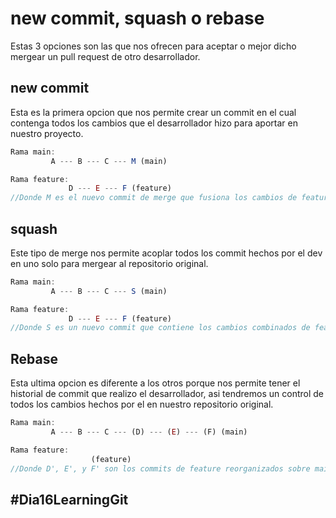 # new commit, squash o rebase
Estas 3 opciones son las que nos ofrecen para aceptar o mejor dicho mergear un pull request de otro desarrollador.

## new commit
Esta es la primera opcion que nos permite crear un commit en el cual contenga todos los cambios que el desarrollador hizo para aportar en nuestro proyecto.
```js
Rama main:
         A --- B --- C --- M (main)

Rama feature:
             D --- E --- F (feature)
//Donde M es el nuevo commit de merge que fusiona los cambios de feature en main.
```

## squash
Este tipo de merge nos permite acoplar todos los commit hechos por el dev en uno solo para mergear al repositorio original.
```js
Rama main:
         A --- B --- C --- S (main)

Rama feature:
             D --- E --- F (feature)
//Donde S es un nuevo commit que contiene los cambios combinados de feature en uno solo.
```

## Rebase
Esta ultima opcion es diferente a los otros porque nos permite tener el historial de commit que realizo el desarrollador, asi tendremos un control de todos los cambios hechos por el en nuestro repositorio original.
```js
Rama main:
         A --- B --- C --- (D) --- (E) --- (F) (main)

Rama feature:
                  (feature)
//Donde D', E', y F' son los commits de feature reorganizados sobre main. La rama feature se "recoloca" sobre main.
```

## #Dia16LearningGit